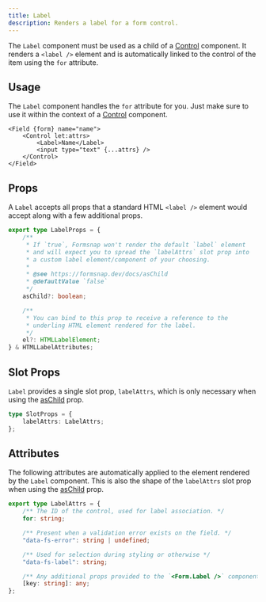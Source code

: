 ```yaml
---
title: Label
description: Renders a label for a form control.
---
```


The `Label` component must be used as a child of a [Control](/docs/components/control) component. It renders a `<label />` element and is automatically linked to the control of the item using the `for` attribute.

## Usage

The `Label` component handles the `for` attribute for you. Just make sure to use it within the context of a [Control](/docs/components/control) component.

```svelte {3}
<Field {form} name="name">
	<Control let:attrs>
		<Label>Name</Label>
		<input type="text" {...attrs} />
	</Control>
</Field>
```

## Props

A `Label` accepts all props that a standard HTML `<label />` element would accept along with a few additional props.

```ts
export type LabelProps = {
	/**
	 * If `true`, Formsnap won't render the default `label` element
	 * and will expect you to spread the `labelAttrs` slot prop into
	 * a custom label element/component of your choosing.
	 *
	 * @see https://formsnap.dev/docs/asChild
	 * @defaultValue `false`
	 */
	asChild?: boolean;

	/**
	 * You can bind to this prop to receive a reference to the
	 * underling HTML element rendered for the label.
	 */
	el?: HTMLLabelElement;
} & HTMLLabelAttributes;
```

## Slot Props

`Label` provides a single slot prop, `labelAttrs`, which is only necessary when using the [asChild](/docs/aschild) prop.

```ts
type SlotProps = {
	labelAttrs: LabelAttrs;
};
```

## Attributes

The following attributes are automatically applied to the element rendered by the `Label` component. This is also the shape of the `labelAttrs` slot prop when using the [asChild](/docs/aschild) prop.

```ts
export type LabelAttrs = {
	/** The ID of the control, used for label association. */
	for: string;

	/** Present when a validation error exists on the field. */
	"data-fs-error": string | undefined;

	/** Used for selection during styling or otherwise */
	"data-fs-label": string;

	/** Any additional props provided to the `<Form.Label />` component */
	[key: string]: any;
};
```
